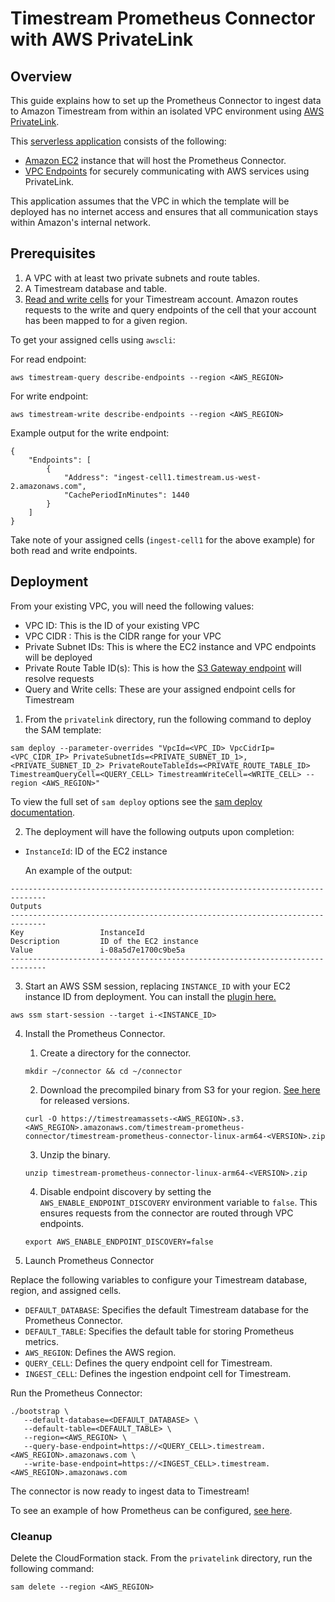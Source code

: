 # Timestream Prometheus Connector with AWS PrivateLink

## Overview

This guide explains how to set up the Prometheus Connector to ingest data to Amazon Timestream from within an isolated VPC environment using [AWS PrivateLink](https://aws.amazon.com/privatelink/).

This [serverless application](https://aws.amazon.com/serverless/) consists of the following:
- [Amazon EC2](https://aws.amazon.com/ec2/getting-started/) instance that will host the Prometheus Connector.
- [VPC Endpoints](https://docs.aws.amazon.com/whitepapers/latest/aws-privatelink/what-are-vpc-endpoints.html) for securely communicating with AWS services using PrivateLink.

This application assumes that the VPC in which the template will be deployed has no internet access and ensures that all communication stays within Amazon's internal network. 

## Prerequisites

1. A VPC with at least two private subnets and route tables.
2. A Timestream database and table.
3. [Read and write cells](https://docs.aws.amazon.com/timestream/latest/developerguide/architecture.html#cells) for your Timestream account. Amazon routes requests to the write and query endpoints of the cell that your account has been mapped to for a given region.

To get your assigned cells using `awscli`:

For read endpoint:
```
aws timestream-query describe-endpoints --region <AWS_REGION>
```

For write endpoint:
```
aws timestream-write describe-endpoints --region <AWS_REGION>
```

Example output for the write endpoint:
```
{
    "Endpoints": [
        {
            "Address": "ingest-cell1.timestream.us-west-2.amazonaws.com",
            "CachePeriodInMinutes": 1440
        }
    ]
}
```
Take note of your assigned cells (`ingest-cell1` for the above example) for both read and write endpoints.


## Deployment

From your existing VPC, you will need the following values:
- VPC ID: This is the ID of your existing VPC
- VPC CIDR : This is the CIDR range for your VPC
- Private Subnet IDs: This is where the EC2 instance and VPC endpoints will be deployed
- Private Route Table ID(s): This is how the [S3 Gateway endpoint](https://docs.aws.amazon.com/vpc/latest/privatelink/vpc-endpoints-s3.html) will resolve requests
- Query and Write cells: These are your assigned endpoint cells for Timestream


1. From the `privatelink` directory, run the following command to deploy the SAM template:

```
sam deploy --parameter-overrides "VpcId=<VPC_ID> VpcCidrIp=<VPC_CIDR_IP> PrivateSubnetIds=<PRIVATE_SUBNET_ID_1>,<PRIVATE_SUBNET_ID_2> PrivateRouteTableIds=<PRIVATE_ROUTE_TABLE_ID> TimestreamQueryCell=<QUERY_CELL> TimestreamWriteCell=<WRITE_CELL> --region <AWS_REGION>"
```

To view the full set of `sam deploy` options see the [sam deploy documentation](https://docs.aws.amazon.com/serverless-application-model/latest/developerguide/sam-cli-command-reference-sam-deploy.html).

2. The deployment will have the following outputs upon completion:

- `InstanceId`: ID of the EC2 instance

   An example of the output:

```
------------------------------------------------------------------------------
Outputs                                                                                                                                           
------------------------------------------------------------------------------
Key                 InstanceId                                                                                                                    
Description         ID of the EC2 instance                                                                                                        
Value               i-08a5d7e1700c9be5a
------------------------------------------------------------------------------
```

3. Start an AWS SSM session, replacing `INSTANCE_ID` with your EC2 instance ID from deployment. You can install the [plugin here.](https://docs.aws.amazon.com/systems-manager/latest/userguide/session-manager-working-with-install-plugin.html)

```shell
aws ssm start-session --target i-<INSTANCE_ID>
``` 

4. Install the Prometheus Connector.

    1. Create a directory for the connector.
    ```
    mkdir ~/connector && cd ~/connector
    ```
    
    2. Download the precompiled binary from S3 for your region. [See here](https://github.com/awslabs/amazon-timestream-connector-prometheus/tags) for released versions.

    ```shell
    curl -O https://timestreamassets-<AWS_REGION>.s3.<AWS_REGION>.amazonaws.com/timestream-prometheus-connector/timestream-prometheus-connector-linux-arm64-<VERSION>.zip
    ``` 
    
    3. Unzip the binary.

    ```shell
    unzip timestream-prometheus-connector-linux-arm64-<VERSION>.zip
    ```
    
    4. Disable endpoint discovery by setting the `AWS_ENABLE_ENDPOINT_DISCOVERY` environment variable to `false`. This ensures requests from the connector are routed through VPC endpoints.
    ```
    export AWS_ENABLE_ENDPOINT_DISCOVERY=false
    ```

5. Launch Prometheus Connector

Replace the following variables to configure your Timestream database, region, and assigned cells.


- `DEFAULT_DATABASE`: Specifies the default Timestream database for the Prometheus Connector.
- `DEFAULT_TABLE`: Specifies the default table for storing Prometheus metrics.
- `AWS_REGION`: Defines the AWS region.
- `QUERY_CELL`: Defines the query endpoint cell for Timestream.
- `INGEST_CELL`: Defines the ingestion endpoint cell for Timestream.

Run the Prometheus Connector:

```
./bootstrap \
   --default-database=<DEFAULT_DATABASE> \
   --default-table=<DEFAULT_TABLE> \
   --region=<AWS_REGION> \
   --query-base-endpoint=https://<QUERY_CELL>.timestream.<AWS_REGION>.amazonaws.com \
   --write-base-endpoint=https://<INGEST_CELL>.timestream.<AWS_REGION>.amazonaws.com
```

The connector is now ready to ingest data to Timestream!

To see an example of how Prometheus can be configured, [see here](https://github.com/awslabs/amazon-timestream-connector-prometheus?tab=readme-ov-file#prometheus-configuration).

### Cleanup

Delete the CloudFormation stack. From the `privatelink` directory, run the following command:

```shell
sam delete --region <AWS_REGION>
```
